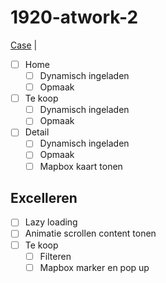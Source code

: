 # 1920-atwork-2
[Case](https://arteveldehogeschool.instructure.com/courses/10239/assignments/32044) | 

- [ ] Home
  - [ ] Dynamisch ingeladen
  - [ ] Opmaak

- [ ] Te koop
  - [ ] Dynamisch ingeladen
  - [ ] Opmaak

- [ ] Detail
  - [ ] Dynamisch ingeladen
  - [ ] Opmaak
  - [ ] Mapbox kaart tonen

## Excelleren

- [ ] Lazy loading
- [ ] Animatie scrollen content tonen
- [ ] Te koop
  - [ ] Filteren
  - [ ] Mapbox marker en pop up